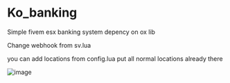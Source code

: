 # Ko_banking
Simple fivem esx banking system depency on ox lib

Change webhook from sv.lua

you can add locations from config.lua put all normal locations already there


![image](https://github.com/user-attachments/assets/fe1c3161-7186-4e06-9a3e-371fa3ee5854)
